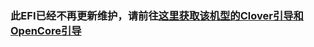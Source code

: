 ### 此EFI已经不再更新维护，请前往[这里获取该机型的Clover引导和OpenCore引导](https://github.com/athlonreg/Thunderobot-G7000S-9300H)